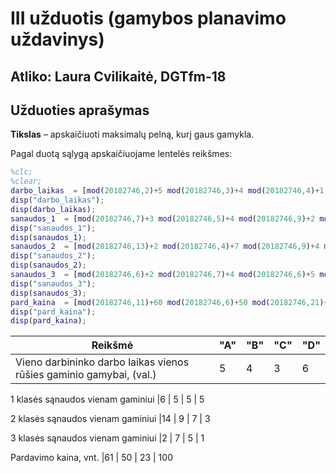 # III užduotis (gamybos planavimo uždavinys)
## Atliko: Laura Cvilikaitė, DGTfm-18

## Užduoties aprašymas
**Tikslas** – apskaičiuoti maksimalų pelną, kurį gaus gamykla.

Pagal duotą sąlygą apskaičiuojame lentelės reikšmes:

```Matlab
%clc;
%clear;
darbo_laikas  = [mod(20182746,2)+5 mod(20182746,3)+4 mod(20182746,4)+1 mod(20182746,5)+5];
disp("darbo_laikas");
disp(darbo_laikas);
sanaudos_1  = [mod(20182746,7)+3 mod(20182746,5)+4 mod(20182746,9)+2 mod(20182746,3)+5];
disp("sanaudos_1");
disp(sanaudos_1);
sanaudos_2  = [mod(20182746,13)+2 mod(20182746,4)+7 mod(20182746,9)+4 mod(20182746,3)+3];
disp("sanaudos_2");
disp(sanaudos_2);
sanaudos_3  = [mod(20182746,6)+2 mod(20182746,7)+4 mod(20182746,6)+5 mod(20182746,3)+1];
disp("sanaudos_3");
disp(sanaudos_3);
pard_kaina  = [mod(20182746,11)+60 mod(20182746,6)+50 mod(20182746,21)+20 mod(20182746,36)+70];
disp("pard_kaina");
disp(pard_kaina);
```
Reikšmė  | "A" | "B" | "C" | "D" |
 ---- | ---- | ---- |  ---- | ---- | 
Vieno darbininko darbo laikas vienos rūšies gaminio gamybai, (val.) | 5   |  4  |   3  |   6

1 klasės sąnaudos vienam gaminiui |6  |   5  |   5 |    5

2 klasės sąnaudos vienam gaminiui |14  |   9  |   7  |   3

3 klasės sąnaudos vienam gaminiui |2  |   7   |  5  |   1

Pardavimo kaina, vnt. |61  |  50  |  23  | 100
